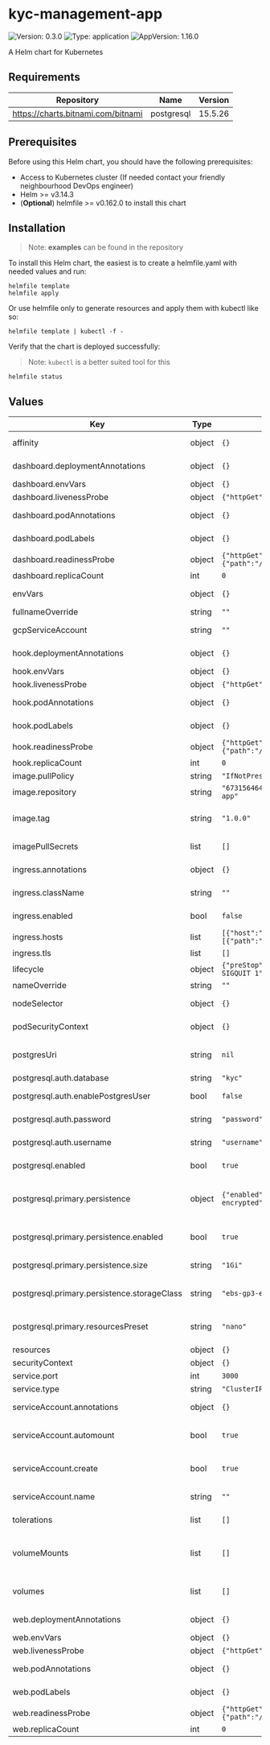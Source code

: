 # kyc-management-app

![Version: 0.3.0](https://img.shields.io/badge/Version-0.3.0-informational?style=flat-square) ![Type: application](https://img.shields.io/badge/Type-application-informational?style=flat-square) ![AppVersion: 1.16.0](https://img.shields.io/badge/AppVersion-1.16.0-informational?style=flat-square)

A Helm chart for Kubernetes

## Requirements

| Repository | Name | Version |
|------------|------|---------|
| https://charts.bitnami.com/bitnami | postgresql | 15.5.26 |

## Prerequisites

Before using this Helm chart, you should have the following prerequisites:

- Access to Kubernetes cluster (If needed contact your friendly neighbourhood DevOps engineer)
- Helm >= v3.14.3
- (**Optional**) helmfile >= v0.162.0 to install this chart

## Installation

> Note: **examples** can be found in the repository

To install this Helm chart, the easiest is to create a helmfile.yaml with needed values and run:

```
helmfile template
helmfile apply
```

Or use helmfile only to generate resources and apply them with kubectl like so:

```
helmfile template | kubectl -f -
```

Verify that the chart is deployed successfully:

> Note: `kubectl` is a better suited tool for this

```
helmfile status
```

## Values

| Key | Type | Default | Description |
|-----|------|---------|-------------|
| affinity | object | `{}` | Affinity for pod assignment |
| dashboard.deploymentAnnotations | object | `{}` | Annotations to add to deployments |
| dashboard.envVars | object | `{}` |  |
| dashboard.livenessProbe | object | `{"httpGet":{"path":"/dashboard/version","port":"http"}}` | The liveness probes |
| dashboard.podAnnotations | object | `{}` | Annotations to add to the pods |
| dashboard.podLabels | object | `{}` | Label to add to the pods |
| dashboard.readinessProbe | object | `{"httpGet":{"path":"/dashboard/health","port":"http"},"timeoutSeconds":5}` | The readiness probes |
| dashboard.replicaCount | int | `0` | The number of replicas |
| envVars | object | `{}` | Environment variables to set on the pod |
| fullnameOverride | string | `""` | Full name override |
| gcpServiceAccount | string | `""` | GCP service account json |
| hook.deploymentAnnotations | object | `{}` | Annotations to add to deployments |
| hook.envVars | object | `{}` |  |
| hook.livenessProbe | object | `{"httpGet":{"path":"/hook/version","port":"http"}}` | The liveness probes |
| hook.podAnnotations | object | `{}` | Annotations to add to the pods |
| hook.podLabels | object | `{}` | Label to add to the pods |
| hook.readinessProbe | object | `{"httpGet":{"path":"/hook/health","port":"http"},"timeoutSeconds":5}` | The readiness probes |
| hook.replicaCount | int | `0` | The number of replicas |
| image.pullPolicy | string | `"IfNotPresent"` | The image pull policy |
| image.repository | string | `"673156464838.dkr.ecr.us-west-2.amazonaws.com/kyc-management-app"` | The image repository |
| image.tag | string | `"1.0.0"` | Overrides the image tag whose default is the chart appVersion. |
| imagePullSecrets | list | `[]` | The secrets used to pull the image |
| ingress.annotations | object | `{}` | The Ingress Annotations |
| ingress.className | string | `""` | The Ingress Class Name to use |
| ingress.enabled | bool | `false` | Whether to create an Ingress |
| ingress.hosts | list | `[{"host":"chart-example.local","paths":[{"path":"/","pathType":"ImplementationSpecific"}]}]` | The Ingress Hosts |
| ingress.tls | list | `[]` | The TLS configuration |
| lifecycle | object | `{"preStop":{"exec":{"command":["sh","-c","sleep 15 && kill -SIGQUIT 1"]}}}` | Lifecycle hooks |
| nameOverride | string | `""` | Name override |
| nodeSelector | object | `{}` | Node labels for pod assignment |
| podSecurityContext | object | `{}` | The Pod Security Context |
| postgresUri | string | `nil` | The postgresql uri if the postgresql chart is disabled |
| postgresql.auth.database | string | `"kyc"` | Database name |
| postgresql.auth.enablePostgresUser | bool | `false` | Enable the default postgres user |
| postgresql.auth.password | string | `"password"` | Password for the database |
| postgresql.auth.username | string | `"username"` | Username for the database |
| postgresql.enabled | bool | `true` | Enable local postgresql database server |
| postgresql.primary.persistence | object | `{"enabled":true,"size":"1Gi","storageClass":"ebs-gp3-encrypted"}` | Extended configuration to configure postgresql server extendedConfiguration: |   max_connections=500   max_locks_per_transaction=100   max_pred_locks_per_relation=100   max_pred_locks_per_transaction=5000   max_wal_size=2048 |
| postgresql.primary.persistence.enabled | bool | `true` | Enable the persistence for the postgresql server |
| postgresql.primary.persistence.size | string | `"1Gi"` | Size of the postgresql server volume |
| postgresql.primary.persistence.storageClass | string | `"ebs-gp3-encrypted"` | Storage class for the postgresql server volume |
| postgresql.primary.resourcesPreset | string | `"nano"` | Resources preset to set resource requests and limits |
| resources | object | `{}` | Resources |
| securityContext | object | `{}` | The Security Context |
| service.port | int | `3000` | The service port |
| service.type | string | `"ClusterIP"` | The service type |
| serviceAccount.annotations | object | `{}` | Annotations to add to the service account |
| serviceAccount.automount | bool | `true` | Automatically mount a ServiceAccount's API credentials? |
| serviceAccount.create | bool | `true` | Specifies whether a service account should be created |
| serviceAccount.name | string | `""` | The name of the service account to use. |
| tolerations | list | `[]` | Tolerations for pod assignment |
| volumeMounts | list | `[]` | Additional volumeMounts on the output Deployment definition. |
| volumes | list | `[]` | Additional volumes on the output Deployment definition. |
| web.deploymentAnnotations | object | `{}` | Annotations to add to deployments |
| web.envVars | object | `{}` |  |
| web.livenessProbe | object | `{"httpGet":{"path":"/version","port":"http"}}` | The liveness probes |
| web.podAnnotations | object | `{}` | Annotations to add to the pods |
| web.podLabels | object | `{}` | Label to add to the pods |
| web.readinessProbe | object | `{"httpGet":{"path":"/health","port":"http"},"timeoutSeconds":5}` | The readiness probes |
| web.replicaCount | int | `0` | The number of replicas |

